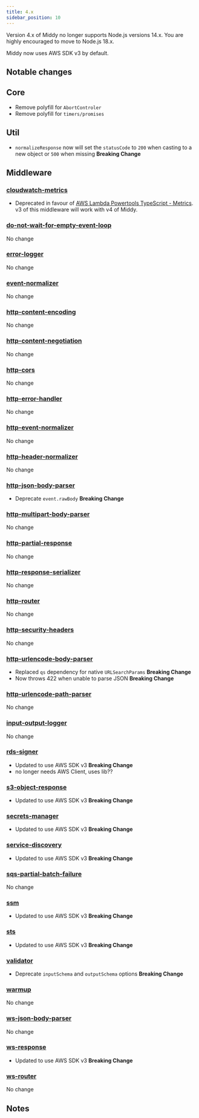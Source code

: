 ```yaml
---
title: 4.x
sidebar_position: 10
---
```


Version 4.x of Middy no longer supports Node.js versions 14.x. You are highly encouraged to move to Node.js 18.x.

Middy now uses AWS SDK v3 by default.

## Notable changes

## Core
- Remove polyfill for `AbortControler`
- Remove polyfill for `timers/promises`

## Util
- `normalizeResponse` now will set the `statusCode` to `200` when casting to a new object or `500` when missing **Breaking Change**

## Middleware

### [cloudwatch-metrics](/docs/middlewares/cloudwatch-metrics)
- Deprecated in favour of [AWS Lambda Powertools TypeScript - Metrics](https://awslabs.github.io/aws-lambda-powertools-typescript/latest/core/metrics/#middy-middleware). v3 of this middleware will work with v4 of Middy.

### [do-not-wait-for-empty-event-loop](/docs/middlewares/do-not-wait-for-empty-event-loop)
No change

### [error-logger](/docs/middlewares/error-logger)
No change

### [event-normalizer](/docs/middlewares/event-normalizer)
No change

### [http-content-encoding](/docs/middlewares/http-content-encoding)
No change

### [http-content-negotiation](/docs/middlewares/http-content-negotiation)
No change

### [http-cors](/docs/middlewares/http-cors)
No change

### [http-error-handler](/docs/middlewares/http-error-handler)
No change

### [http-event-normalizer](/docs/middlewares/http-event-normalizer)
No change

### [http-header-normalizer](/docs/middlewares/http-header-normalizer)
No change

### [http-json-body-parser](/docs/middlewares/http-json-body-parser)
- Deprecate `event.rawBody` **Breaking Change**

### [http-multipart-body-parser](/docs/middlewares/http-multipart-body-parser)
No change

### [http-partial-response](/docs/middlewares/http-partial-response)
No change

### [http-response-serializer](/docs/middlewares/http-response-serializer)
No change

### [http-router](/docs/routers/http-router)
No change

### [http-security-headers](/docs/middlewares/http-security-headers)
No change

### [http-urlencode-body-parser](/docs/middlewares/http-urlencode-body-parser)
- Replaced `qs` dependency for native `URLSearchParams` **Breaking Change**
- Now throws 422 when unable to parse JSON **Breaking Change**

### [http-urlencode-path-parser](/docs/middlewares/http-urlencode-path-parser)
No change

### [input-output-logger](/docs/middlewares/input-output-logger)
No change

### [rds-signer](/docs/middlewares/rds-signer)
- Updated to use AWS SDK v3 **Breaking Change**
- no longer needs AWS Client, uses lib??

### [s3-object-response](/docs/middlewares/s3-object-response)
- Updated to use AWS SDK v3 **Breaking Change**

### [secrets-manager](/docs/middlewares/secrets-manager)
- Updated to use AWS SDK v3 **Breaking Change**

### [service-discovery](/docs/middlewares/service-discovery)
- Updated to use AWS SDK v3 **Breaking Change**

### [sqs-partial-batch-failure](/docs/middlewares/sqs-partial-batch-failure)
No change

### [ssm](/docs/middlewares/ssm)
- Updated to use AWS SDK v3 **Breaking Change**

### [sts](/docs/middlewares/sts)
- Updated to use AWS SDK v3 **Breaking Change**

### [validator](/docs/middlewares/validator)
- Deprecate `inputSchema` and `outputSchema` options **Breaking Change**

### [warmup](/docs/middlewares/warmup)
No change

### [ws-json-body-parser](/docs/middlewares/ws-json-body-parser)
No change

### [ws-response](/docs/middlewares/ws-response)
- Updated to use AWS SDK v3 **Breaking Change**

### [ws-router](/docs/routers/ws-router)
No change

## Notes

